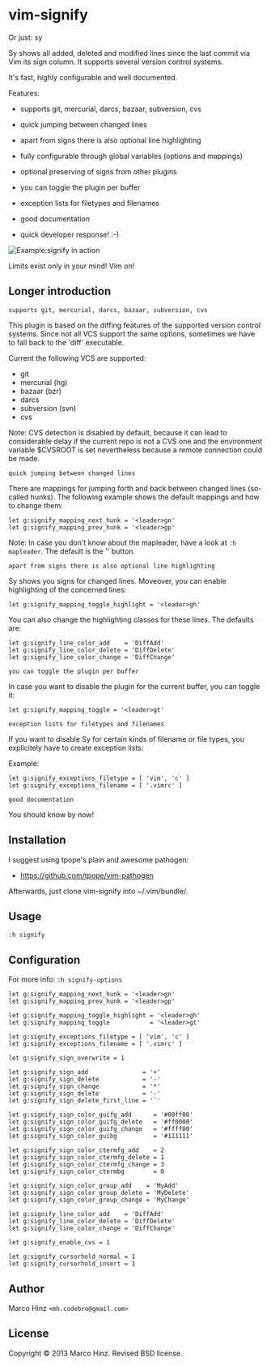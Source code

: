 # vim-signify

Or just: sy

Sy shows all added, deleted and modified lines since the last commit via Vim its
sign column. It supports several version control systems.

It's fast, highly configurable and well documented.

Features:

- supports git, mercurial, darcs, bazaar, subversion, cvs
- quick jumping between changed lines
- apart from signs there is also optional line highlighting
- fully configurable through global variables (options and mappings)
- optional preserving of signs from other plugins
- you can toggle the plugin per buffer
- exception lists for filetypes and filenames
- good documentation

- quick developer response! :-)

![Example:signify in action](https://github.com/mhinz/vim-signify/raw/master/signify.png)

Limits exist only in your mind! Vim on!

## Longer introduction

`supports git, mercurial, darcs, bazaar, subversion, cvs`

This plugin is based on the diffing features of the supported version control
systems. Since not all VCS support the same options, sometimes we have to fall
back to the 'diff' executable.

Current the following VCS are supported:

- git
- mercurial (hg)
- bazaar (bzr)
- darcs
- subversion (svn)
- cvs

Note: CVS detection is disabled by default, because it can lead to considerable
delay if the current repo is not a CVS one and the environment variable $CVSROOT
is set nevertheless because a remote connection could be made.

`quick jumping between changed lines`

There are mappings for jumping forth and back between changed lines (so-called
hunks). The following example shows the default mappings and how to change them:

    let g:signify_mapping_next_hunk = '<leader>gn'
    let g:signify_mapping_prev_hunk = '<leader>gp'

Note: In case you don't know about the mapleader, have a look at `:h mapleader`.
The default is the '\' button.

`apart from signs there is also optional line highlighting`

Sy shows you signs for changed lines. Moveover, you can enable highlighting of
the concerned lines:

    let g:signify_mapping_toggle_highlight = '<leader>gh'

You can also change the highlighting classes for these lines. The defaults are:

    let g:signify_line_color_add    = 'DiffAdd'
    let g:signify_line_color_delete = 'DiffDelete'
    let g:signify_line_color_change = 'DiffChange'

`you can toggle the plugin per buffer`

In case you want to disable the plugin for the current buffer, you can toggle
it:

    let g:signify_mapping_toggle = '<leader>gt'

`exception lists for filetypes and filenames`

If you want to disable Sy for certain kinds of filename or file types,
you explicitely have to create exception lists:

Example:

    let g:signify_exceptions_filetype = [ 'vim', 'c' ]
    let g:signify_exceptions_filename = [ '.vimrc' ]

`good documentation`

You should know by now!

## Installation

I suggest using tpope's plain and awesome pathogen:

- https://github.com/tpope/vim-pathogen

Afterwards, just clone vim-signify into ~/.vim/bundle/.

## Usage

`:h signify`

## Configuration

For more info: `:h signify-options`

    let g:signify_mapping_next_hunk = '<leader>gn'
    let g:signify_mapping_prev_hunk = '<leader>gp'

    let g:signify_mapping_toggle_highlight = '<leader>gh'
    let g:signify_mapping_toggle           = '<leader>gt'

    let g:signify_exceptions_filetype = [ 'vim', 'c' ]
    let g:signify_exceptions_filename = [ '.vimrc' ]

    let g:signify_sign_overwrite = 1

    let g:signify_sign_add               = '+'
    let g:signify_sign_delete            = '-'
    let g:signify_sign_change            = '*'
    let g:signify_sign_delete            = '-'
    let g:signify_sign_delete_first_line = '‾'

    let g:signify_sign_color_guifg_add      = '#00ff00'
    let g:signify_sign_color_guifg_delete   = '#ff0000'
    let g:signify_sign_color_guifg_change   = '#ffff00'
    let g:signify_sign_color_guibg          = '#111111'

    let g:signify_sign_color_ctermfg_add    = 2
    let g:signify_sign_color_ctermfg_delete = 1
    let g:signify_sign_color_ctermfg_change = 3
    let g:signify_sign_color_ctermbg        = 0

    let g:signify_sign_color_group_add    = 'MyAdd'
    let g:signify_sign_color_group_delete = 'MyDelete'
    let g:signify_sign_color_group_change = 'MyChange'

    let g:signify_line_color_add    = 'DiffAdd'
    let g:signify_line_color_delete = 'DiffDelete'
    let g:signify_line_color_change = 'DiffChange'

    let g:signify_enable_cvs = 1

    let g:signify_cursorhold_normal = 1
    let g:signify_cursorhold_insert = 1

## Author

Marco Hinz `<mh.codebro@gmail.com>`

## License

Copyright © 2013 Marco Hinz. Revised BSD license.
